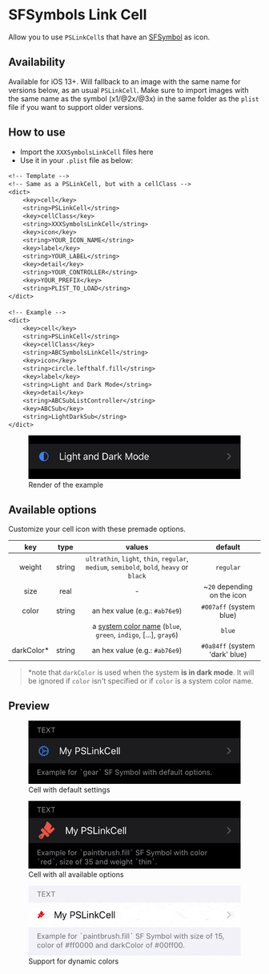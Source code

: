 # SFSymbols Link Cell
Allow you to use `PSLinkCell`s that have an [SFSymbol](https://developer.apple.com/design/human-interface-guidelines/sf-symbols/overview/) as icon.

## Availability
Available for iOS 13+. Will fallback to an image with the same name for versions below, as an usual `PSLinkCell`. Make sure to import images with the same name as the symbol (x1/@2x/@3x) in the same folder as the `plist` file if you want to support older versions.

## How to use
- Import the `XXXSymbolsLinkCell` files here
- Use it in your `.plist` file as below:
```plist
<!-- Template -->
<!-- Same as a PSLinkCell, but with a cellClass -->
<dict>
    <key>cell</key>
    <string>PSLinkCell</string>
    <key>cellClass</key>
    <string>XXXSymbolsLinkCell</string>
    <key>icon</key>
    <string>YOUR_ICON_NAME</string>
    <key>label</key>
    <string>YOUR_LABEL</string>
    <key>detail</key>
    <string>YOUR_CONTROLLER</string>
    <key>YOUR_PREFIX</key>
    <string>PLIST_TO_LOAD</string>
</dict>

<!-- Example -->
<dict>
    <key>cell</key>
    <string>PSLinkCell</string>
    <key>cellClass</key>
    <string>ABCSymbolsLinkCell</string>
    <key>icon</key>
    <string>circle.lefthalf.fill</string>
    <key>label</key>
    <string>Light and Dark Mode</string>
    <key>detail</key>
    <string>ABCSubListController</string>
    <key>ABCSub</key>
    <string>LightDarkSub</string>
</dict>
```

<figure>
    <img src="images/example.JPEG" alt="Example demo" width=500>
    <figcaption>Render of the example</figcaption>
</figure>

## Available options
Customize your cell icon with these premade options.

key | type | values | default
:---:|:---:|:---:|:---:
weight | string | `ultrathin`, `light`, `thin`, `regular`, `medium`, `semibold`, `bold`, `heavy` or `black` | `regular`
size | real | - | ~`20` depending on the icon
color | string | an hex value (e.g.: `#ab76e9`) | `#007aff` (system blue)
||| a [system color name](https://developer.apple.com/design/human-interface-guidelines/ios/visual-design/color/#system-colors) (`blue`, `green`, `indigo`, [...], `gray6`) | `blue`
darkColor* | string | an hex value (e.g.: `#ab76e9`) | `#0a84ff` (system 'dark' blue)

> *note that `darkColor` is used when the system **is in dark mode**. It will be ignored if `color` isn't specified or if `color` is a system color name.

## Preview
<figure>
    <img src="images/default.JPEG" alt="Default settings" width=500>
    <figcaption>Cell with default settings</figcaption>
</figure>
<figure>
    <img src="images/red_big_thin.JPEG" alt="Customized demo" width=500>
    <figcaption>Cell with all available options</figcaption>
</figure>
<figure>
    <img src="images/light_dark.GIF" alt="Dark and light mode" width=500>
    <figcaption>Support for dynamic colors</figcaption>
</figure>
